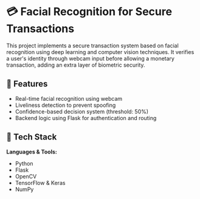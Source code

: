 # 💳 Facial Recognition for Secure Transactions

This project implements a secure transaction system based on facial recognition using deep learning and computer vision techniques. It verifies a user's identity through webcam input before allowing a monetary transaction, adding an extra layer of biometric security.

## 🚀 Features

- Real-time facial recognition using webcam
- Liveliness detection to prevent spoofing
- Confidence-based decision system (threshold: 50%)
- Backend logic using Flask for authentication and routing

## 🧠 Tech Stack

**Languages & Tools:**  
- Python  
- Flask   
- OpenCV  
- TensorFlow & Keras  
- NumPy  

